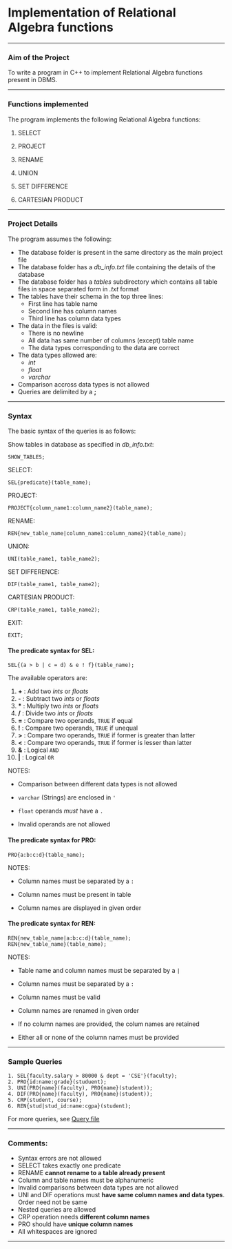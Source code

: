# Implementation of Relational Algebra functions

--------


### Aim of the Project

To write a program in C++ to implement Relational Algebra functions present in DBMS.

--------

### Functions implemented

The program implements the following Relational Algebra functions:

1. SELECT

2. PROJECT

3. RENAME

4. UNION

5. SET DIFFERENCE

6. CARTESIAN PRODUCT

--------

### Project Details

The program assumes the following:

* The database folder is present in the same directory as the main project file
* The database folder has a *db_info.txt* file containing the details of the database
* The database folder has a *tables* subdirectory which contains all table files in space separated form in *.txt* format
* The tables have their schema in the top three lines:
    + First line has table name
    + Second line has column names
    + Third line has column data types
* The data in the files is valid:
    + There is no newline
    + All data has same number of columns (except) table name
    + The data types corresponding to the data are correct
* The data types allowed are:
    + *int*
    + *float*
    + *varchar*
* Comparison accross data types is not allowed
* Queries are delimited by a **;**

--------

### Syntax

The basic syntax of the queries is as follows:

Show tables in database as specified in *db_info.txt*:
```{}
SHOW_TABLES;
```

SELECT:
```{}
SEL{predicate}(table_name);
```

PROJECT:
```{}
PROJECT{column_name1:column_name2}(table_name);
```

RENAME:
```{}
REN{new_table_name|column_name1:column_name2}(table_name);
```

UNION:
```{}
UNI(table_name1, table_name2);
```

SET DIFFERENCE:
```{}
DIF(table_name1, table_name2);
```

CARTESIAN PRODUCT:
```{}
CRP(table_name1, table_name2);
```
EXIT:
```{}
EXIT;
```
#### The predicate syntax for **SEL**:

```{}
SEL{(a > b | c = d) & e ! f}(table_name);
```

The available operators are:

1. **+** : Add two *ints* or *floats*
2. **-** : Subtract two *ints* or *floats*
3. __*__ : Multiply two *ints* or *floats*
4. **/** : Divide two *ints* or *floats*
5. **=** : Compare two operands, `TRUE` if equal
6. **!** : Compare two operands, `TRUE` if unequal
7. **>** : Compare two operands, `TRUE` if former is greater than latter
8. **<** : Compare two operands, `TRUE` if former is lesser than latter
9. **&** : Logical ```AND```
10. **|** : Logical ```OR```

NOTES:

* Comparison between different data types is not allowed

* `varchar` (Strings) are enclosed in `'`

* `float` operands *must* have a `.`

* Invalid operands are not allowed

#### The predicate syntax for **PRO**:

```{}
PRO{a:b:c:d}(table_name);
```

NOTES:

* Column names must be separated by a `:`

* Column names must be present in table

* Column names are displayed in given order


#### The predicate syntax for **REN**:

```{}
REN{new_table_name|a:b:c:d}(table_name);
REN{new_table_name}(table_name);
```

NOTES:

* Table name and column names must be separated by a `|`

* Column names must be separated by a `:`

* Column names must be valid

* Column names are renamed in given order

* If no column names are provided, the colum names are retained

* Either all or none of the column names must be provided

--------

### Sample Queries

```
1. SEL{faculty.salary > 80000 & dept = 'CSE'}(faculty);
2. PRO{id:name:grade}(studuent);
3. UNI(PRO{name}(faculty), PRO{name}(student));
4. DIF(PRO{name}(faculty), PRO{name}(student));
5. CRP(student, course);
6. REN{stud|stud_id:name:cgpa}(student);
```
For more queries, see [Query file](https://github.com/faizan-khan-iit/ra_console/blob/master/Queries/queries.pdf)

--------

### Comments:

* Syntax errors are not allowed
* SELECT takes exactly one predicate
* RENAME **cannot rename to a table already present**
* Column and table names must be alphanumeric
* Invalid comparisons between data types are not allowed
* UNI and DIF operations must **have same column names and data types**. Order need not be same
* Nested queries are allowed
* CRP operation needs **different column names**
* PRO should have **unique column names**
* All whitespaces are ignored


--------
